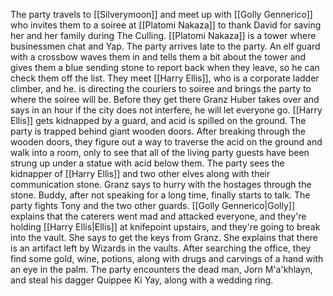 The party travels to [[Silverymoon]] and meet up with [[Golly Gennerico]] who invites them to a soiree at [[Platomi Nakaza]] to thank David for saving her and her family during The Culling. [[Platomi Nakaza]] is a tower where businessmen chat and Yap. The party arrives late to the party. An elf guard with a crossbow waves them in and tells them a bit about the tower and gives them a blue sending stone to report back when they leave, so he can check them off the list. They meet [[Harry Ellis]], who is a corporate ladder climber, and he. is directing the couriers to soiree and brings the party to where the soiree will be. 
Before they get there Granz Huber takes over and says in an hour if the city does not interfere, he will let everyone go. [[Harry Ellis]] gets kidnapped by a guard, and acid is spilled on the ground. The party is trapped behind giant wooden doors. After breaking through the wooden doors, they figure out a way to traverse the acid on the ground and walk into a room, only to see that all of the living party guests have been strung up under a statue with acid below them. The party sees the kidnapper of [[Harry Ellis]] and two other elves along with their communication stone. Granz says to hurry with the hostages through the stone.
Buddy, after not speaking for a long time, finally starts to talk. The party fights Tony and the two other guards. [[Golly Gennerico|Golly]] explains that the caterers went mad and attacked everyone, and they're holding [[Harry Ellis|Ellis]] at knifepoint upstairs, and they're going to break into the vault. She says to get the keys from Granz. She explains that there is an artifact left by Wizards in the vaults. After searching the office, they find some gold, wine, potions, along with drugs and carvings of a hand with an eye in the palm. 
The party encounters the dead man, Jorn M'a'khlayn, and steal his dagger Quippee Ki Yay, along with a wedding ring.